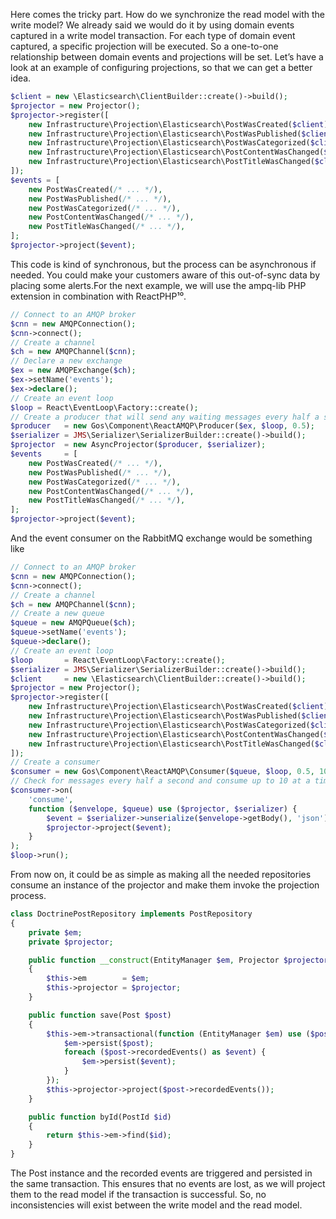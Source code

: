 Here comes the tricky part. How do we synchronize the read model with the write model? We already said we would do it by using domain events captured in a write model transaction. For each type of domain event captured, a specific projection will be executed. So a one-to-one relationship between domain events and projections will be set. Let’s have a look at an example of configuring projections, so that we can get a better idea.

```php
$client = new \Elasticsearch\ClientBuilder::create()->build();
$projector = new Projector();
$projector->register([
    new Infrastructure\Projection\Elasticsearch\PostWasCreated($client),
    new Infrastructure\Projection\Elasticsearch\PostWasPublished($client),
    new Infrastructure\Projection\Elasticsearch\PostWasCategorized($client),
    new Infrastructure\Projection\Elasticsearch\PostContentWasChanged($client),
    new Infrastructure\Projection\Elasticsearch\PostTitleWasChanged($client),
]);
$events = [
    new PostWasCreated(/* ... */),
    new PostWasPublished(/* ... */),
    new PostWasCategorized(/* ... */),
    new PostContentWasChanged(/* ... */),
    new PostTitleWasChanged(/* ... */),
];
$projector->project($event);
```

This code is kind of synchronous, but the process can be asynchronous if needed. You could make your customers aware of this out-of-sync data by placing some alerts.For the next example, we will use the ampq-lib PHP extension in combination with ReactPHP¹⁰.

```php
// Connect to an AMQP broker
$cnn = new AMQPConnection();
$cnn->connect();
// Create a channel
$ch = new AMQPChannel($cnn);
// Declare a new exchange
$ex = new AMQPExchange($ch);
$ex->setName('events');
$ex->declare();
// Create an event loop
$loop = React\EventLoop\Factory::create();
// Create a producer that will send any waiting messages every half a second
$producer   = new Gos\Component\ReactAMQP\Producer($ex, $loop, 0.5);
$serializer = JMS\Serializer\SerializerBuilder::create()->build();
$projector  = new AsyncProjector($producer, $serializer);
$events     = [
    new PostWasCreated(/* ... */),
    new PostWasPublished(/* ... */),
    new PostWasCategorized(/* ... */),
    new PostContentWasChanged(/* ... */),
    new PostTitleWasChanged(/* ... */),
];
$projector->project($event);
```

And the event consumer on the RabbitMQ exchange would be something like

```php
// Connect to an AMQP broker
$cnn = new AMQPConnection();
$cnn->connect();
// Create a channel
$ch = new AMQPChannel($cnn);
// Create a new queue
$queue = new AMQPQueue($ch);
$queue->setName('events');
$queue->declare();
// Create an event loop
$loop       = React\EventLoop\Factory::create();
$serializer = JMS\Serializer\SerializerBuilder::create()->build();
$client     = new \Elasticsearch\ClientBuilder::create()->build();
$projector = new Projector();
$projector->register([
    new Infrastructure\Projection\Elasticsearch\PostWasCreated($client),
    new Infrastructure\Projection\Elasticsearch\PostWasPublished($client),
    new Infrastructure\Projection\Elasticsearch\PostWasCategorized($client),
    new Infrastructure\Projection\Elasticsearch\PostContentWasChanged($client),
    new Infrastructure\Projection\Elasticsearch\PostTitleWasChanged($client),
]);
// Create a consumer
$consumer = new Gos\Component\ReactAMQP\Consumer($queue, $loop, 0.5, 10);
// Check for messages every half a second and consume up to 10 at a time.
$consumer->on(
    'consume',
    function ($envelope, $queue) use ($projector, $serializer) {
        $event = $serializer->unserialize($envelope->getBody(), 'json');
        $projector->project($event);
    }
);
$loop->run();
```

From now on, it could be as simple as making all the needed repositories consume an instance of the projector and make them invoke the projection process.

```php
class DoctrinePostRepository implements PostRepository
{
    private $em;
    private $projector;

    public function __construct(EntityManager $em, Projector $projector)
    {
        $this->em        = $em;
        $this->projector = $projector;
    }

    public function save(Post $post)
    {
        $this->em->transactional(function (EntityManager $em) use ($post) {
            $em->persist($post);
            foreach ($post->recordedEvents() as $event) {
                $em->persist($event);
            }
        });
        $this->projector->project($post->recordedEvents());
    }

    public function byId(PostId $id)
    {
        return $this->em->find($id);
    }
}
```

The Post instance and the recorded events are triggered and persisted in the same transaction. This ensures that no events are lost, as we will project them to the read model if the transaction is successful. So, no inconsistencies will exist between the write model and the read model.


